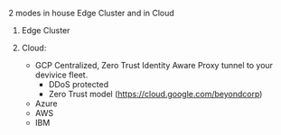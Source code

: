 
2 modes in house Edge Cluster and in Cloud


1. Edge Cluster


2. Cloud:
    - GCP
        Centralized, Zero Trust Identity Aware Proxy tunnel to your devivice fleet.
        - DDoS protected
        - Zero Trust model (https://cloud.google.com/beyondcorp)
    - Azure
    - AWS
    - IBM




